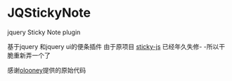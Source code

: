 JQStickyNote
============

jquery Sticky Note plugin

基于jquery 和jquery ui的便条插件 
由于原项目 [sticky-js](https://github.com/olooney/sticky-js)
已经年久失修- -所以干脆重新弄一个了

感谢[olooney](https://github.com/olooney)提供的原始代码


